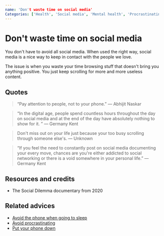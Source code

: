 ```yaml
---
name: 'Don't waste time on social media'
Categories: ['Health', 'Social media', 'Mental health', 'Procrastinating']
---
```

# Don't waste time on social media

You don't have to avoid all social media. When used the right way, social media is a nice way to keep in contact with the people we love.

The issue is when you waste your time browsing stuff that doesn't bring you anything positive. You just keep scrolling for more and more useless content.

## Quotes

> “Pay attention to people, not to your phone.” ― Abhijit Naskar

> “In the digital age, people spend countless hours throughout the day on social media and at the end of the day have absolutely nothing to show for it. ” ― Germany Kent

> Don't miss out on your life just because your too busy scrolling through someone else's. ― Unknown

> “If you feel the need to constantly post on social media documenting your every move, chances are you're either addicted to social networking or there is a void somewhere in your personal life.” ― Germany Kent

## Resources and credits

- The Social Dilemma documentary from 2020

## Related advices

- [Avoid the phone when going to sleep](../Avoid%20the%20phone%20when%20going%20to%20sleep/index.md)
- [Avoid procrastinating](../Avoid%20procrastinating/index.md)
- [Put your phone down](../Put%20your%20phone%20down/index.md)

